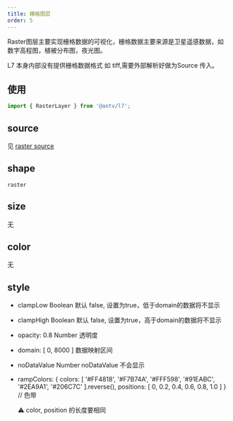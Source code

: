 ```yaml
---
title: 栅格图层
order: 5
---
```


Raster图层主要实现栅格数据的可视化，栅格数据主要来源是卫星遥感数据，如数字高程图，植被分布图，夜光图。

L7 本身内部没有提供栅格数据格式 如 tiff,需要外部解析好做为Source 传入。
## 使用

```javascript
import { RasterLayer } from '@antv/l7';
```

## source

 见 [raster source](../source/raster)

## shape

 ```raster```

## size
无
## color
无
## style
 
- clampLow  Boolean 默认 false,  设置为true，低于domain的数据将不显示
- clampHigh Boolean 默认 false,  设置为true，高于domain的数据将不显示
- opacity: 0.8 Number 透明度
- domain: [ 0, 8000 ]  数据映射区间
- noDataValue Number noDataValue 不会显示
- rampColors: {
        colors: [ '#FF4818', '#F7B74A', '#FFF598', '#91EABC', '#2EA9A1', '#206C7C' ].reverse(),
        positions: [ 0, 0.2, 0.4, 0.6, 0.8, 1.0 ]
    } // 色带

  :warning: color, position 的长度要相同

